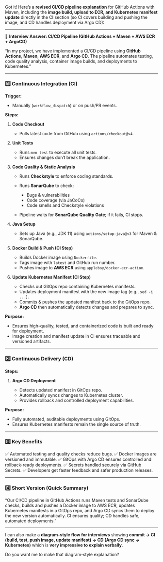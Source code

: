 Got it! Here’s a **revised CI/CD pipeline explanation** for GitHub Actions with Maven, including the **image build, upload to ECR, and Kubernetes manifest update** directly in the CI section (so CI covers building and pushing the image, and CD handles deployment via Argo CD):

---

🎯 **Interview Answer: CI/CD Pipeline (GitHub Actions + Maven + AWS ECR + ArgoCD)**

“In my project, we have implemented a CI/CD pipeline using **GitHub Actions**, **Maven**, **AWS ECR**, and **Argo CD**. The pipeline automates testing, code quality analysis, container image builds, and deployments to Kubernetes.”

---

### **1️⃣ Continuous Integration (CI)**

**Trigger:**

* Manually (`workflow_dispatch`) or on push/PR events.

**Steps:**

1. **Code Checkout**

   * Pulls latest code from GitHub using `actions/checkout@v4`.

2. **Unit Tests**

   * Runs `mvn test` to execute all unit tests.
   * Ensures changes don’t break the application.

3. **Code Quality & Static Analysis**

   * Runs **Checkstyle** to enforce coding standards.
   * Runs **SonarQube** to check:

     * Bugs & vulnerabilities
     * Code coverage (via JaCoCo)
     * Code smells and Checkstyle violations
   * Pipeline waits for **SonarQube Quality Gate**; if it fails, CI stops.

4. **Java Setup**

   * Sets up Java (e.g., JDK 11) using `actions/setup-java@v3` for Maven & SonarQube.

5. **Docker Build & Push (CI Step)**

   * Builds Docker image using `Dockerfile`.
   * Tags image with `latest` and GitHub run number.
   * Pushes image to **AWS ECR** using `appleboy/docker-ecr-action`.

6. **Update Kubernetes Manifest (CI Step)**

   * Checks out GitOps repo containing Kubernetes manifests.
   * Updates deployment manifest with the new image tag (e.g., `sed -i ...`).
   * Commits & pushes the updated manifest back to the GitOps repo.
   * **Argo CD** then automatically detects changes and prepares to sync.

**Purpose:**

* Ensures high-quality, tested, and containerized code is built and ready for deployment.
* Image creation and manifest update in CI ensures traceable and versioned artifacts.

---

### **2️⃣ Continuous Delivery (CD)**

**Steps:**

1. **Argo CD Deployment**

   * Detects updated manifest in GitOps repo.
   * Automatically syncs changes to Kubernetes cluster.
   * Provides rollback and controlled deployment capabilities.

**Purpose:**

* Fully automated, auditable deployments using GitOps.
* Ensures Kubernetes manifests remain the single source of truth.

---

### **3️⃣ Key Benefits**

✅ Automated testing and quality checks reduce bugs.
✅ Docker images are versioned and immutable.
✅ GitOps with Argo CD ensures controlled and rollback-ready deployments.
✅ Secrets handled securely via GitHub Secrets.
✅ Developers get faster feedback and safer production releases.

---

### **4️⃣ Short Version (Quick Summary)**

“Our CI/CD pipeline in GitHub Actions runs Maven tests and SonarQube checks, builds and pushes a Docker image to AWS ECR, updates Kubernetes manifests in a GitOps repo, and Argo CD syncs them to deploy the new version automatically. CI ensures quality; CD handles safe, automated deployments.”

---

I can also make a **diagram-style flow for interviews** showing **commit → CI (build, test, push image, update manifest) → CD (Argo CD sync → Kubernetes)** which is **very impressive to explain verbally**.

Do you want me to make that diagram-style explanation?
